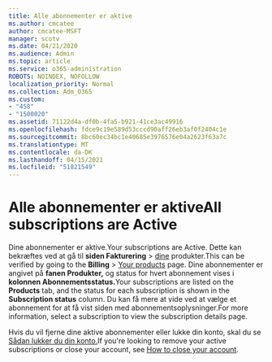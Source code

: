 ```yaml
---
title: Alle abonnementer er aktive
ms.author: cmcatee
author: cmcatee-MSFT
manager: scotv
ms.date: 04/21/2020
ms.audience: Admin
ms.topic: article
ms.service: o365-administration
ROBOTS: NOINDEX, NOFOLLOW
localization_priority: Normal
ms.collection: Adm_O365
ms.custom:
- "458"
- "1500020"
ms.assetid: 71122d4a-df0b-4fa5-b921-41ce3ac49916
ms.openlocfilehash: fdce9c19e589d53cccd90aff26eb3af0f2404c1e
ms.sourcegitcommit: 8bc60ec34bc1e40685e3976576e04a2623f63a7c
ms.translationtype: MT
ms.contentlocale: da-DK
ms.lasthandoff: 04/15/2021
ms.locfileid: "51821549"
---
```

# <a name="all-subscriptions-are-active"></a><span data-ttu-id="c681e-102">Alle abonnementer er aktive</span><span class="sxs-lookup"><span data-stu-id="c681e-102">All subscriptions are Active</span></span>

<span data-ttu-id="c681e-103">Dine abonnementer er aktive.</span><span class="sxs-lookup"><span data-stu-id="c681e-103">Your subscriptions are Active.</span></span> <span data-ttu-id="c681e-104">Dette kan bekræftes ved at gå til **siden Fakturering** \> [dine](https://go.microsoft.com/fwlink/p/?linkid=842054) produkter.</span><span class="sxs-lookup"><span data-stu-id="c681e-104">This can be verified by going to the **Billing** \> [Your products](https://go.microsoft.com/fwlink/p/?linkid=842054) page.</span></span> <span data-ttu-id="c681e-105">Dine abonnementer er angivet på **fanen Produkter,** og status for hvert abonnement vises i **kolonnen Abonnementsstatus.**</span><span class="sxs-lookup"><span data-stu-id="c681e-105">Your subscriptions are listed on the **Products** tab, and the status for each subscription is shown in the **Subscription status** column.</span></span> <span data-ttu-id="c681e-106">Du kan få mere at vide ved at vælge et abonnement for at få vist siden med abonnementsoplysninger.</span><span class="sxs-lookup"><span data-stu-id="c681e-106">For more information, select a subscription to view the subscription details page.</span></span>
  
<span data-ttu-id="c681e-107">Hvis du vil fjerne dine aktive abonnementer eller lukke din konto, skal du se [Sådan lukker du din konto.](https://docs.microsoft.com/microsoft-365/commerce/close-your-account?view=o365-worldwide)</span><span class="sxs-lookup"><span data-stu-id="c681e-107">If you're looking to remove your active subscriptions or close your account, see [How to close your account](https://docs.microsoft.com/microsoft-365/commerce/close-your-account?view=o365-worldwide).</span></span>
